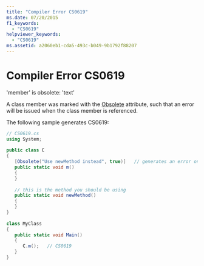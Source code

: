 ```yaml
---
title: "Compiler Error CS0619"
ms.date: 07/20/2015
f1_keywords: 
  - "CS0619"
helpviewer_keywords: 
  - "CS0619"
ms.assetid: a2060eb1-cda5-493c-b049-9b1792f88207
---
```

# Compiler Error CS0619
'member' is obsolete: 'text'  
  
 A class member was marked with the [Obsolete](../programming-guide/concepts/attributes/common-attributes.md#Obsolete) attribute, such that an error will be issued when the class member is referenced.  
  
 The following sample generates CS0619:  
  
```csharp  
// CS0619.cs  
using System;  
  
public class C  
{  
   [Obsolete("Use newMethod instead", true)]   // generates an error on use  
   public static void m()  
   {  
   }  
  
   // this is the method you should be using  
   public static void newMethod()  
   {  
   }  
}  
  
class MyClass  
{  
   public static void Main()  
   {  
      C.m();   // CS0619  
   }  
}  
```
